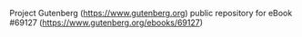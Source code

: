 Project Gutenberg (https://www.gutenberg.org) public repository for
eBook #69127 (https://www.gutenberg.org/ebooks/69127)
